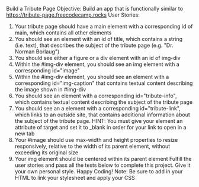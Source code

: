Build a Tribute Page
Objective: Build an app that is functionally similar to https://tribute-page.freecodecamp.rocks
User Stories:
1. Your tribute page should have a main element with a corresponding id of main, which contains all other elements
2. You should see an element with an id of title, which contains a string (i.e. text), that describes the subject of the tribute page (e.g. "Dr. Norman Borlaug")
3. You should see either a figure or a div element with an id of img-div
4. Within the #img-div element, you should see an img element with a corresponding id="image"
5. Within the #img-div element, you should see an element with a corresponding id="img-caption" that contains textual content describing the image shown in #img-div
6. You should see an element with a corresponding id="tribute-info", which contains textual content describing the subject of the tribute page
7. You should see an a element with a corresponding id="tribute-link", which links to an outside site, that contains additional information about the subject of the tribute page. HINT: You must give your element an attribute of target and set it to _blank in order for your link to open in a new tab
8. Your #image should use max-width and height properties to resize responsively, relative to the width of its  parent element, without exceeding its original size
9. Your img element should be centered within its parent element
Fulfill the user stories and pass all the tests below to complete this project. Give it your own personal style. Happy Coding!
Note: Be sure to add <link rel="stylesheet" href="styles.css"> in your HTML to link your stylesheet and apply your CSS

